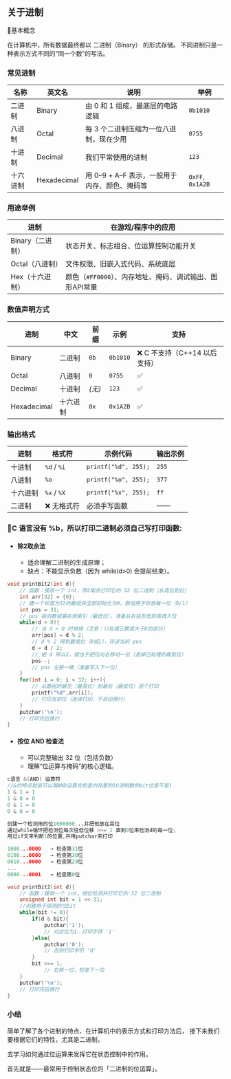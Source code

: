 ## 关于进制

🌿基本概念

在计算机中，所有数据最终都以 二进制（Binary） 的形式存储。
不同进制只是一种表示方式不同的“同一个数”的写法。

### 常见进制
| 名称   | 英文名         | 说明                           | 举例               |
| ---- | ----------- | ---------------------------- | ---------------- |
| 二进制  | Binary      | 由 0 和 1 组成，最底层的电路逻辑          | `0b1010`         |
| 八进制  | Octal       | 每 3 个二进制压缩为一位八进制，现在少用        | `0755`           |
| 十进制  | Decimal     | 我们平常使用的进制                    | `123`            |
| 十六进制 | Hexadecimal | 用 0–9 + A–F 表示，一般用于内存、颜色、掩码等 | `0xFF`, `0x1A2B` |

### 用途举例
| 进制          | 在游戏/程序中的应用                         |
| ----------- | ---------------------------------- |
| Binary（二进制） | 状态开关、标志组合、位运算控制功能开关                |
| Octal（八进制）  | 文件权限、旧嵌入式代码、系统底层                   |
| Hex（十六进制）   | 颜色（`#FF0000`）、内存地址、掩码、调试输出、图形API常量 |


### 数值声明方式

| 进制          | 中文   | 前缀    | 示例       | 支持                  |
| ----------- | ---- | ----- | -------- | ------------------- |
| Binary      | 二进制  | `0b`  | `0b1010` | ❌ C 不支持（C++14 以后支持） |
| Octal       | 八进制  | `0`   | `0755`   | ✅                   |
| Decimal     | 十进制  | *(无)* | `123`    | ✅                   |
| Hexadecimal | 十六进制 | `0x`  | `0x1A2B` | ✅                   |


### 输出格式
| 进制   | 格式符         | 示例代码                 | 输出示例  |
| ---- | ----------- | -------------------- | ----- |
| 十进制  | `%d` / `%i` | `printf("%d", 255);` | `255` |
| 八进制  | `%o`        | `printf("%o", 255);` | `377` |
| 十六进制 | `%x` / `%X` | `printf("%x", 255);` | `ff`  |
| 二进制  | ❌ 无格式符      | 必须手写函数               | ——    |

### 📘C 语言没有 %b，所以打印二进制必须自己写打印函数:

- #### 除2取余法
    - 适合理解二进制的生成原理；
    - 缺点：不能显示负数（因为 while(d>0) 会提前结束）。
```c
void printBit2(int d){            
    // 函数：接收一个 int，除2取余打印它的 32 位二进制（从高位到位）         
    int arr[32] = {0};                    
    // 建一个长度为32的数组并全部初始化为0，数组用于存放每一位（0/1）
    int pos = 31;                          
    // pos 指向数组最右侧索引（最低位），准备从右往左低到高填入位
    while(d > 0){                          
        // 当 d > 0 时继续（注意：只处理正数或大于0的部分）
        arr[pos] = d % 2;                  
        // d % 2 得到最低位（0或1），存进当前 pos
        d = d / 2;                         
        // 把 d 除以2，相当于把位向右移动一位（丢掉已处理的最低位）
        pos--;                             
        // pos 左移一格（准备写入下一位）
    }
    for(int i = 0; i < 32; i++){           
        // 从数组的最左（最高位）到最右（最低位）逐个打印
        printf("%d",arr[i]);               
        // 打印当前位（连续打印，不自动换行）
    }
    putchar('\n');                         
    // 打印完后换行
}

```
- #### 按位 AND 检查法
    - 可以完整输出 32 位（包括负数）
    - 理解“位运算与掩码”的核心逻辑。
```c
c语言 &(AND) 运算符
//&的特点就是可以用AND运算去检查内存里的10进制数的bit位是不是1
1 & 1 = 1   
1 & 0 = 0
0 & 1 = 0
0 & 0 = 0

创建一个检测用的位1000000...并把他放在高位
通过while循环把检测位每次往低位移 >>= 1 直到0位来检测d的每一位;
用过if文来判断1的位置,并用putchar来打印

1000...0000   → 检查第31位  
0100...0000   → 检查第30位  
0010...0000   → 检查第29位  
...  
0000...0001   → 检查第0位

```
```c
void printBit2(int d){                     
    // 函数：接收一个 int，按位检测并打印它的 32 位二进制
    unsigned int bit = 1 << 31;           
    //创建用于探测的位bit
    while(bit != 0){                       
        if(d & bit){                       
            putchar('1');                  
            // 对应位为1，打印字符 '1'
        }else{
            putchar('0');                  
            // 否则打印字符 '0'
        }
        bit >>= 1;                         
            // 右移一位，检查下一位
    }
    putchar('\n');                         
    // 打印完后换行
}
```
### 小结
简单了解了各个进制的特点、在计算机中的表示方式和打印方法后，
接下来我们要根据它们的特性，尤其是二进制，

去学习如何通过位运算来发挥它在状态控制中的作用。

首先就是——最常用于控制状态位的「二进制的位运算」。